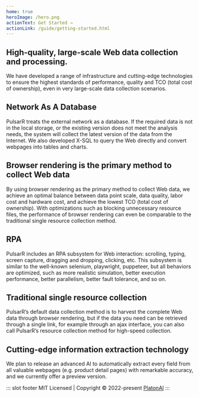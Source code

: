 ```yaml
---
home: true
heroImage: /hero.png
actionText: Get Started →
actionLink: /guide/getting-started.html
---
```


<div class="features">
  <div class="feature">
    <h2>High-quality, large-scale Web data collection and processing.</h2>
    <p>We have developed a range of infrastructure and cutting-edge technologies to ensure the highest standards of performance, quality and TCO (total cost of ownership), even in very large-scale data collection scenarios.</p>
  </div>
  <div class="feature">
    <h2>Network As A Database</h2>
    <p>PulsarR treats the external network as a database. If the required data is not in the local storage, or the existing version does not meet the analysis needs, the system will collect the latest version of the data from the Internet. We also developed X-SQL to query the Web directly and convert webpages into tables and charts.</p>
  </div>
  <div class="feature">
    <h2>Browser rendering is the primary method to collect Web data</h2>
    <p>By using browser rendering as the primary method to collect Web data, we achieve an optimal balance between data point scale, data quality, labor cost and hardware cost, and achieve the lowest TCO (total cost of ownership). With optimizations such as blocking unnecessary resource files, the performance of browser rendering can even be comparable to the traditional single resource collection method.</p>
  </div>
  <div class="feature">
    <h2>RPA</h2>
    <p>PulsarR includes an RPA subsystem for Web interaction: scrolling, typing, screen capture, dragging and dropping, clicking, etc. This subsystem is similar to the well-known selenium, playwright, puppeteer, but all behaviors are optimized, such as more realistic simulation, better execution performance, better parallelism, better fault tolerance, and so on.</p>
  </div>
  <div class="feature">
    <h2>Traditional single resource collection</h2>
    <p>PulsarR’s default data collection method is to harvest the complete Web data through browser rendering, but if the data you need can be retrieved through a single link, for example through an ajax interface, you can also call PulsarR’s resource collection method for high-speed collection.</p>
  </div>
  <div class="feature">
    <h2>Cutting-edge information extraction technology</h2>
    <p>We plan to release an advanced AI to automatically extract every field from all valuable webpages (e.g. product detail pages) with remarkable accuracy, and we currently offer a preview version.</p>
  </div>
</div>

::: slot footer
MIT Licensed | Copyright © 2022-present [PlatonAI](https://github.com/platonai)
:::
